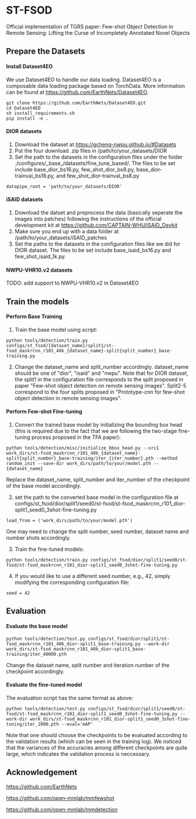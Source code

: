 # ST-FSOD
Official implementation of TGRS paper: Few-shot Object Detection in Remote Sensing: Lifting the Curse of Incompletely Annotated Novel Objects

## Prepare the Datasets
#### Install Dataset4EO
We use Dataset4EO to handle our data loading. Dataset4EO is a composable data loading package based on TorchData. More information can be found at https://github.com/EarthNets/Dataset4EO.

```shell
git clone https://github.com/EarthNets/Dataset4EO.git
cd Dataset4EO
sh install_requirements.sh
pip install -e .
```

#### DIOR datasets
1. Download the dataset at https://gcheng-nwpu.github.io/#Datasets
2. Put the four download .zip files in /path/to/your_datasets/DIOR
3. Set the path to the datasets in the configuration files under the folder ./configures/\_base_/datasets/fine_tune_based/. The files to be set include base_dior_bs16.py, few_shot_dior_bs8.py, base_dior-trainval_bs16.py, and few_shot_dior-trainval_bs8.py
```shell
datapipe_root = 'path/to/your_datasets/DIOR'
```

#### iSAID datasets
1. Download the datset and preprocess the data (basically seperate the images into patches) following the instructions of the official development kit at https://github.com/CAPTAIN-WHU/iSAID_Devkit
2. Make sure you end up with a data folder at /path/to/your_datasets/iSAID_patches
3. Set the paths to the datasets in the configuration files like we did for DIOR dataset. The files to be set include base_isaid_bs16.py and few_shot_isaid_1k.py.

#### NWPU-VHR10.v2 datasets
TODO: add support to NWPU-VHR10.v2 in Dataset4EO

## Train the models
#### Perform Base Training
1. Train the base model using script:
```shell
python tools/detection/train.py configs/st_fsod/{dataset_name}/split1/st-fsod_maskrcnn_r101_40k_{dataset_name}-split{split_number}_base-training.py
```

2. Change the dataset_name and split_number accordingly. dataset_name should be one of "dior", "isaid" and "nwpu". Note that for DIOR dataset, the split1 in the configuration file corresponds to the split proposed in paper "Few-shot object detection on remote sensing images". Split2-5 correspond to the four splits proposed in "Prototype-cnn for few-shot object detection in remote sensing images".

#### Perform Few-shot Fine-tuning
1. Convert the trained base model by initializing the bounding box head (this is required due to the fact that we are following the two-stage fine-tuning process proposed in the TFA paper):
```shell
python tools/detection/misc/initialize_bbox_head.py --src1 work_dirs/st-fsod_maskrcnn_r101_40k_{dataset_name}-split{split_number}_base-training/iter_{iter_number}.pth --method random_init --save-dir work_dirs/path/to/your/model.pth --{dataset_name}
```
Replace the dataset_name, split_number and iter_number of the checkpoint of the base model accordingly.

2. set the path to the converted base model in the configuration file at configs/st_fsod/dior/split1/seed0/st-fsod/st-fsod_maskrcnn_r101_dior-split1_seed0_3shot-fine-tuning.py
```shell
load_from = ('work_dirs/path/to/your/model.pth')
```
One may need to change the split number, seed number, dataset name and number shots accordingly.

3. Train the fine-tuned models:
```shell
python tools/detection/train.py configs/st_fsod/dior/split1/seed0/st-fsod/st-fsod_maskrcnn_r101_dior-split1_seed0_3shot-fine-tuning.py
```

4. If you would like to use a different seed number, e.g., 42, simply modifying the corresponding configuration file:
```shell
seed = 42
```

## Evaluation
#### Evaluate the base model
```shell
python tools/detection/test.py configs/st_fsod/dior/split1/st-fsod_maskrcnn_r101_40k_dior-split1_base-training.py --work-dir work_dirs/st-fsod_maskrcnn_r101_40k_dior-split1_base-training/iter_40000.pth
```
Change the dataset name, split number and iteration number of the checkpoint accordingly.

#### Evaluate the fine-tuned model
The evaluation script has the same format as above:
```shell
python tools/detection/test.py configs/st_fsod/dior/split1/seed0/st-fsod/st-fsod_maskrcnn_r101_dior-split1_seed0_3shot-fine-tuning.py --work-dir work_dirs/st-fsod_maskrcnn_r101_dior-split1_seed0_3shot-fine-tuning/iter_1000.pth --eval='mAP'
```
Note that one should choose the checkpoints to be evaluated according to the validation results (which can be seen in the training log). We noticed that the variances of the accuracies among different checkpoints are quite large, which indicates the validation process is neccessary.

## Acknowledgement
https://github.com/EarthNets

https://github.com/open-mmlab/mmfewshot

https://github.com/open-mmlab/mmdetection
